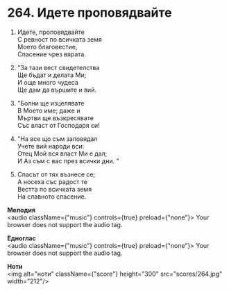 # 264. Идете проповядвайте  

1. Идете, проповядвайте  
С ревност по всичката земя  
Моето благовестие,  
Спасение чрез вярата.  

2. "За тази вест свидетелства  
Ще бъдат и делата Ми;  
И още много чудеса  
Ще дам да вършите и вий.  

3. "Болни ще изцелявате  
В Моето име; даже и  
Мъртви ще възкресявате  
Със власт от Господаря си!  

4. "На все що съм заповядал  
Учете вий народи вси:  
Отец Мой вся власт Ми е дал;  
И Аз съм с вас през всички дни. "  

5. Спасът от тях възнесе се;  
А носеха със радост те  
Вестта по всичката земя  
На славното спасение.  

__Мелодия__  
<audio className={"music"} controls={true} preload={"none"}><source src="mp3/264.mp3" type="audio/mpeg"/>
Your browser does not support the audio tag.
</audio>  

__Едноглас__  
<audio className={"music"} controls={true} preload={"none"}><source src="transp/264.mp3" type="audio/mpeg"/>
Your browser does not support the audio tag.
</audio>  

__Ноти__  
<img alt="ноти" className={"score"} height="300" src="scores/264.jpg" width="212"/>
